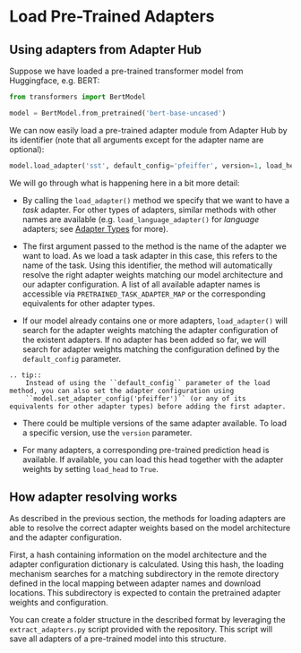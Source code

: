 # Load Pre-Trained Adapters

## Using adapters from Adapter Hub

Suppose we have loaded a pre-trained transformer model from Huggingface, e.g. BERT:

```python
from transformers import BertModel

model = BertModel.from_pretrained('bert-base-uncased')
```

We can now easily load a pre-trained adapter module from Adapter Hub by its identifier (note that all arguments except for the adapter name are optional):

```python
model.load_adapter('sst', default_config='pfeiffer', version=1, load_head=True)
```

We will go through what is happening here in a bit more detail:

- By calling the `load_adapter()` method we specify that we want to have a *task* adapter. For other types of adapters, similar
methods with other names are available (e.g. `load_language_adapter()` for *language* adapters; see [Adapter Types](/adapter_types) for more).

- The first argument passed to the method is the name of the adapter we want to load. As we load a task adapter in this case,
this refers to the name of the task. Using this identifier, the method will automatically resolve the right adapter weights
matching our model architecture and our adapter configuration. A list of all available adapter names is accessible via
`PRETRAINED_TASK_ADAPTER_MAP` or the corresponding equivalents for other adapter types.

- If our model already contains one or more adapters, `load_adapter()` will search for the adapter weights matching the
adapter configuration of the existent adapters. If no adapter has been added so far, we will search for adapter weights
matching the configuration defined by the `default_config` parameter.

```eval_rst
.. tip::
    Instead of using the ``default_config`` parameter of the load method, you can also set the adapter configuration using
    ``model.set_adapter_config('pfeiffer')`` (or any of its equivalents for other adapter types) before adding the first adapter.
```

- There could be multiple versions of the same adapter available. To load a specific version, use the `version` parameter.

- For many adapters, a corresponding pre-trained prediction head is available. If available, you can load this head together
with the adapter weights by setting `load_head` to `True`.

## How adapter resolving works

As described in the previous section, the methods for loading adapters are able to resolve the correct adapter weights
based on the model architecture and the adapter configuration.

First, a hash containing information on the model architecture and the adapter configuration dictionary is calculated.
Using this hash, the loading mechanism searches for a matching subdirectory in the remote directory defined in the local
mapping between adapter names and download locations. This subdirectory is expected to contain the pretrained adapter weights
and configuration.

You can create a folder structure in the described format by leveraging the `extract_adapters.py` script provided with the repository.
This script will save all adapters of a pre-trained model into this structure.
